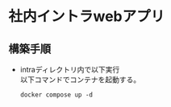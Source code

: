 # 社内イントラwebアプリ

## 構築手順

- intraディレクトリ内で以下実行  
    以下コマンドでコンテナを起動する。
    ```
    docker compose up -d
    ```
